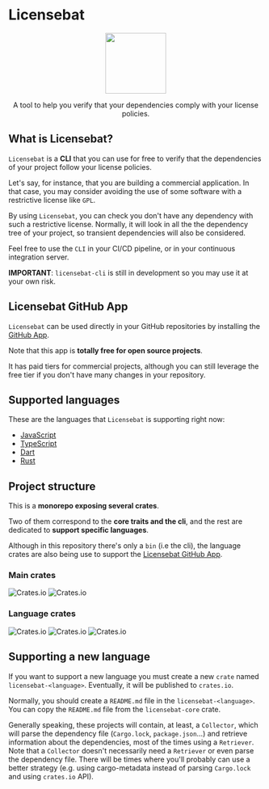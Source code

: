 # Licensebat

<div align="center">
<img src="https://licensebat.com/images/not_used/logo_orange.png" width="120">
<p>A tool to help you verify that your dependencies comply with your license policies.</p>
</div>

## What is Licensebat?

`Licensebat` is a **CLI** that you can use for free to verify that the dependencies of your project follow your license policies.

Let's say, for instance, that you are building a commercial application. In that case, you may consider avoiding the use of some software with a restrictive license like `GPL`.

By using `Licensebat`, you can check you don't have any dependency with such a restrictive license. Normally, it will look in all the the dependency tree of your project, so transient dependencies will also be considered.

Feel free to use the `CLI` in your CI/CD pipeline, or in your continuous integration server.

**IMPORTANT**: `licensebat-cli` is still in development so you may use it at your own risk.

## Licensebat GitHub App

`Licensebat` can be used directly in your GitHub repositories by installing the [GitHub App](https://github.com/marketplace/licensebat).

Note that this app is **totally free for open source projects**.

It has paid tiers for commercial projects, although you can still leverage the free tier if you don't have many changes in your repository.

## Supported languages

These are the languages that `Licensebat` is supporting right now:

- [JavaScript](./licensebat-js/README.md)
- [TypeScript](./licensebat-js/README.md)
- [Dart](./licensebat-dart/README.md)
- [Rust](./licensebat-rust/README.md)

## Project structure

This is a **monorepo exposing several crates**.

Two of them correspond to the **core traits and the cli**, and the rest are dedicated to **support specific languages**.

Although in this repository there's only a `bin` (i.e the cli), the language crates are also being use to support the [Licensebat GitHub App](https://github.com/marketplace/licensebat).

### Main crates

![Crates.io](https://img.shields.io/crates/v/licensebat-core?label=licensebat-core&style=flat-square)
![Crates.io](https://img.shields.io/crates/v/licensebat-cli?label=licensebat-cli&style=flat-square)

### Language crates

![Crates.io](https://img.shields.io/crates/v/licensebat-js?label=licensebat-js&style=flat-square)
![Crates.io](https://img.shields.io/crates/v/licensebat-dart?label=licensebat-dart&style=flat-square)
![Crates.io](https://img.shields.io/crates/v/licensebat-rust?label=licensebat-rust&style=flat-square)

## Supporting a new language

If you want to support a new language you must create a new `crate` named `licensebat-<language>`. Eventually, it will be published to `crates.io`.

Normally, you should create a `README.md` file in the `licensebat-<language>`. You can copy the `README.md` file from the `licensebat-core` crate.

Generally speaking, these projects will contain, at least, a `Collector`, which will parse the dependency file (`Cargo.lock`, `package.json`...) and retrieve information about the dependencies, most of the times using a `Retriever`. Note that a `Collector` doesn't necessarily need a `Retriever` or even parse the dependency file. There will be times where you'll probably can use a better strategy (e.g. using cargo-metadata instead of parsing `Cargo.lock` and using `crates.io` API).
